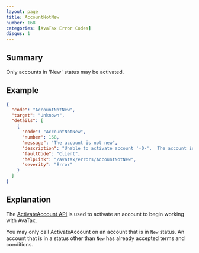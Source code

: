 ```yaml
---
layout: page
title: AccountNotNew
number: 168
categories: [AvaTax Error Codes]
disqus: 1
---
```


## Summary

Only accounts in 'New' status may be activated.

## Example

```json
{
  "code": "AccountNotNew",
  "target": "Unknown",
  "details": [
    {
      "code": "AccountNotNew",
      "number": 168,
      "message": "The account is not new",
      "description": "Unable to activate account '-0-'.  The account is not new.",
      "faultCode": "Client",
      "helpLink": "/avatax/errors/AccountNotNew",
      "severity": "Error"
    }
  ]
}
```

## Explanation

The [ActivateAccount API](/api-reference/avatax/rest/v2/methods/Accounts/ActivateAccount/) is used to activate an account to begin working with AvaTax.

You may only call ActivateAccount on an account that is in `New` status.  An account that is in a status other than `New` has already accepted terms and conditions.
